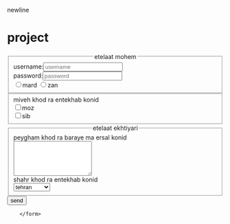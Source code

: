 newline
# project
<!doctype html>
<html lang="en">
   <head>
        <meta charset="utf-8">
        <title> sahar</title>
   </head>
   <body>
        <form action="#" method="post" name="form sahar">
        	<fieldset>
        	<legend align="center">etelaat mohem</legend>
        	<label for="username">username:</label><input type="text" name="username" id="username" placeholder="username"><br>
        	<label for="password">password:</label><input type="password" name="password" id="password" placeholder="password"><br>
        	<input type="radio" name="jens" value="mard"><lable>mard</lable>
        	<input type="radio" name="jens" value="zan"><lable>zan</lable><br>
        	</fieldset>
        	<fieldset>
        	<label>miveh khod ra entekhab konid</label><br>
        	<input type="checkbox" name="miveh" value="moz">moz<br>
        	<input type="checkbox" name="miveh" value="sib">sib<br>
        	</fieldset>
        	<fieldset>
        	<legend align="center">etelaat ekhtiyari</legend>
        	<label>peygham khod ra baraye ma ersal konid</label><br>
        	<textarea name="paygham" rows="5" cols="20"></textarea><br>
        	<label>shahr khod ra entekhab konid</label><br>
        	<select>
        		<optgroup label="t">
        	        <option>tehran</option>
        		    <option>tabriz</option>
        		</optgroup>
        		<optgroup label="s">
        		    <option>shiraz</option>
        		</optgroup>
        		<optgroup label="e">
        		    <option>esfahan</option>
        		</optgroup>
        	</select>
        	</fieldset>
        	<input type="submit" value="send">



        </form>
   </body>

</html>
